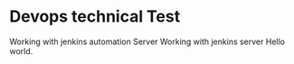 # Devops technical Test
Working with jenkins automation Server
Working with jenkins server
Hello world.
